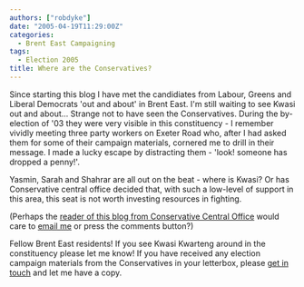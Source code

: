```yaml
---
authors: ["robdyke"]
date: "2005-04-19T11:29:00Z"
categories:
  - Brent East Campaigning
tags:
  - Election 2005
title: Where are the Conservatives?
---
```

Since starting this blog I have met the candidiates from Labour, Greens and Liberal Democrats 'out and about' in Brent East. I'm still waiting to see Kwasi out and about... Strange not to have seen the Conservatives. During the by-election of '03 they were very visible in this constituency - I remember vividly meeting three party workers on Exeter Road who, after I had asked them for some of their campaign materials, cornered me to drill in their message. I made a lucky escape by distracting them - 'look! someone has dropped a penny!'.

Yasmin, Sarah and Shahrar are all out on the beat - where is Kwasi? Or has Conservative central office decided that, with such a low-level of support in this area, this seat is not worth investing resources in fighting.

(Perhaps the [reader of this blog from Conservative Central Office](http://www.comwifinet.com/becampaign/reader_conservative_central.jpg) would care to [email me](mailto://brent_east@robdyke.com) or press the comments button?)

Fellow Brent East residents! If you see Kwasi Kwarteng around in the constituency please let me know! If you have received any election campaign materials from the Conservatives in your letterbox, please [get in touch](mailto://brent_east@robdyke.com) and let me have a copy.
